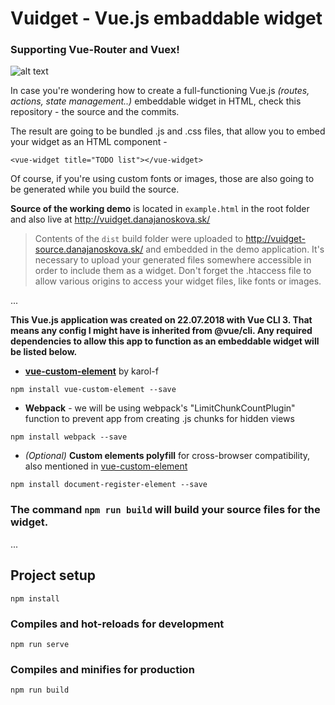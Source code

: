 # Vuidget -  Vue.js embaddable widget
### Supporting Vue-Router and Vuex!

![alt text](https://github.com/DJanoskova/Vuidget/blob/master/src/assets/img/logo.png)

In case you're wondering how to create a full-functioning Vue.js *(routes, actions, state management..)* embeddable widget in HTML, check this repository - the source and the commits.

The result are going to be bundled .js and .css files, that allow you to embed your widget as an HTML component -

`<vue-widget title="TODO list"></vue-widget>`

Of course, if you're using custom fonts or images, those are also going to be generated while you build the source.

**Source of the working demo** is located in `example.html` in the root folder and also live at
http://vuidget.danajanoskova.sk/

> Contents of the `dist` build folder were uploaded to http://vuidget-source.danajanoskova.sk/ and embedded in the demo application. It's necessary to upload your generated files somewhere accessible in order to include them as a widget. Don't forget the .htaccess file to allow various origins to access your widget files, like fonts or images.

...

**This Vue.js application was created on 22.07.2018 with Vue CLI 3. That means any config I might have is inherited from @vue/cli. Any required dependencies to allow this app to function as an embeddable widget will be listed below.**

* **[vue-custom-element](https://github.com/karol-f/vue-custom-element)** by karol-f

```
npm install vue-custom-element --save
```
* **Webpack** - we will be using webpack's "LimitChunkCountPlugin" function to prevent app from creating .js chunks for hidden views
```
npm install webpack --save
```

* *(Optional)* **Custom elements polyfill** for cross-browser compatibility, also mentioned in [vue-custom-element](https://github.com/karol-f/vue-custom-element)
```
npm install document-register-element --save
```

### The command `npm run build` will build your source files for the widget.

...

## Project setup
```
npm install
```

### Compiles and hot-reloads for development
```
npm run serve
```

### Compiles and minifies for production
```
npm run build
```

